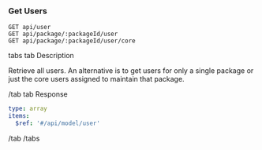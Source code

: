 ### Get Users

```
GET api/user
GET api/package/:packageId/user
GET api/package/:packageId/user/core
```

tabs
tab Description

Retrieve all users. An alternative is to get users for only a single package or just the core users assigned to maintain that package.

/tab
tab Response

```yaml
type: array
items:
  $ref: '#/api/model/user'
```

/tab
/tabs